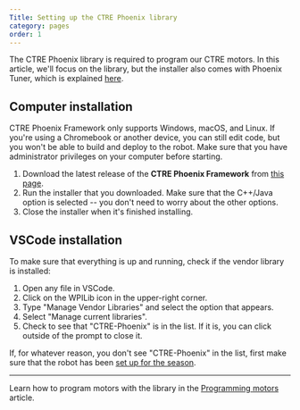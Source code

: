 ```yaml
---
Title: Setting up the CTRE Phoenix library
category: pages
order: 1
---
```

The CTRE Phoenix library is required to program our CTRE motors. In this article, we'll focus on the library, but the installer also comes with Phoenix Tuner, which is explained [here](https://github.com/Team2530/Documentation/wiki/Phoenix-Tuner-Use).

## Computer installation
CTRE Phoenix Framework only supports Windows, macOS, and Linux. If you're using a Chromebook or another device, you can still edit code, but you won't be able to build and deploy to the robot.
Make sure that you have administrator privileges on your computer before starting.
1. Download the latest release of the **CTRE Phoenix Framework** from [this page](https://github.com/CrossTheRoadElec/Phoenix-Releases/releases).
2. Run the installer that you downloaded. Make sure that the C++/Java option is selected -- you don't need to worry about the other options.
3. Close the installer when it's finished installing.

## VSCode installation
To make sure that everything is up and running, check if the vendor library is installed:
1. Open any file in VSCode.
2. Click on the WPILib icon in the upper-right corner.
3. Type "Manage Vendor Libraries" and select the option that appears.
4. Select "Manage current libraries".
5. Check to see that "CTRE-Phoenix" is in the list. If it is, you can click outside of the prompt to close it.

If, for whatever reason, you don't see "CTRE-Phoenix" in the list, first make sure that the robot has been [set up for the season](./Setting-up-for-a-new-season).

***

Learn how to program motors with the library in the [Programming motors](https://github.com/Team2530/Documentation/wiki/Programming-motors) article.